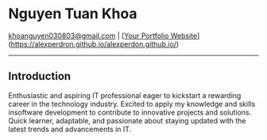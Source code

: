 # Nguyen Tuan Khoa

[khoanguyen030803@gmail.com](mailto:khoanguyen030803@gmail.com) | [[Your Portfolio Website](https://alexperdron.github.io/alexperdon.github.io/)](https://alexperdron.github.io/alexperdon.github.io/)

---

## Introduction

Enthusiastic and aspiring IT professional eager to kickstart a rewarding career in the technology industry. Excited to apply my knowledge and skills insoftware development to contribute to innovative projects and solutions. Quick learner, adaptable, and passionate about staying updated with the latest trends and advancements in IT.

